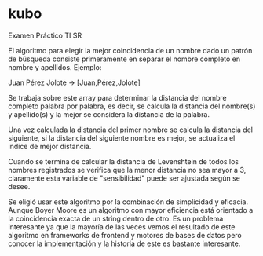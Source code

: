 # kubo
Examen Práctico TI SR

El algoritmo para elegir la mejor coincidencia de un nombre dado un patrón de búsqueda consiste
primeramente en separar el nombre completo en nombre y apellidos. Ejemplo:

Juan Pérez Jolote -> [Juan,Pérez,Jolote]

Se trabaja sobre este array para determinar la distancia del nombre completo palabra por palabra,
es decir, se calcula la distancia del nombre(s) y apellido(s) y la mejor se considera la distancia
de la palabra.

Una vez calculada la distancia del primer nombre se calcula la distancia del siguiente,
si la distancia del siguiente nombre es mejor, se actualiza el indice de mejor distancia.

Cuando se termina de calcular la distancia de Levenshtein de todos los nombres registrados se
verifica que la menor distancia no sea mayor a 3, claramente esta variable de "sensibilidad" 
puede ser ajustada según se desee.

Se eligió usar este algoritmo por la combinación de simplicidad y eficacia. Aunque Boyer Moore 
es un algoritmo con mayor eficiencia está orientado a la coincidencia exacta de un string dentro 
de otro. Es un problema interesante ya que la mayoría de las veces vemos el resultado de este
algoritmo en frameworks de frontend y motores de bases de datos pero conocer la implementación y
la historia de este es bastante interesante.

